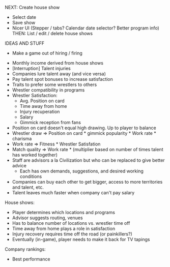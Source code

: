 NEXT: Create house show
- Select date
- Save show
- Nicer UI (Stepper / tabs? Calendar date selector? Better program info)
THEN: List / edit / delete house shows

IDEAS AND STUFF
* Make a game out of hiring / firing
 - Monthly income derived from house shows
 - [Interruption] Talent injuries
 - Companies lure talent away (and vice versa)
 - Pay talent spot bonuses to increase satisfaction
 - Traits to prefer some wrestlers to others
 - Wrestler compatibility in programs
 - Wrestler Satisfaction:
   - Avg. Position on card
   - Time away from home
   - Injury recuperation
   - Salary
   - Gimmick reception from fans
 - Position on card doesn't equal high drawing. Up to player to balance
 - Wrestler draw => Position on card * gimmick popularity * Work rate * charisma
 - Work rate => Fitness * Wrestler Satisfation
 - Match quality => Work rate * (multiplier based on number of times talent has worked together)
 - Staff are advisors a la Civilization but who can be replaced to give better advice
   - Each has own demands, suggestions, and desired working conditions
 - Companies can buy each other to get bigger, access to more territories and talent, etc.
 - Talent leaves much faster when company can't pay salary

House shows:
 - Player determines which locations and programs
 - Advisor suggests routing, venues
 - Has to balance number of locations vs. wrestler time off
 - Time away from home plays a role in satisfaction
 - Injury recovery requires time off the road (or painkillers?)
 - Eventually (in-game), player needs to make it back for TV tapings

Company rankings:
 - Best performance
